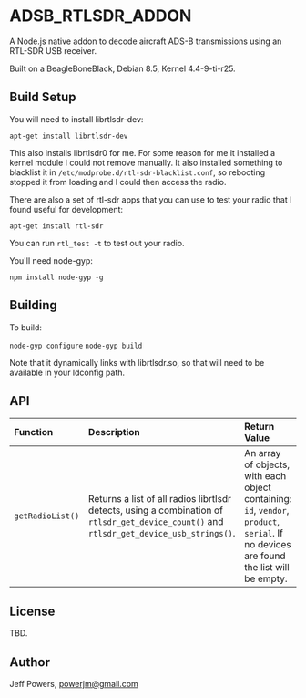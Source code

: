 # ADSB_RTLSDR_ADDON

A Node.js native addon to decode aircraft ADS-B transmissions using an RTL-SDR USB receiver.

Built on a BeagleBoneBlack, Debian 8.5, Kernel 4.4-9-ti-r25.

## Build Setup

You will need to install librtlsdr-dev:

`apt-get install librtlsdr-dev`

This also installs librtlsdr0 for me.  For some reason for me it installed a kernel module I could not remove manually.  It also installed something to blacklist it in `/etc/modprobe.d/rtl-sdr-blacklist.conf`, so rebooting stopped it from loading and I could then access the radio.

There are also a set of rtl-sdr apps that you can use to test your radio that I found useful for development:

`apt-get install rtl-sdr`

You can run `rtl_test -t` to test out your radio.

You'll need node-gyp:

`npm install node-gyp -g`

## Building

To build:

`node-gyp configure`
`node-gyp build`

Note that it dynamically links with librtlsdr.so, so that will need to be available in your ldconfig path.

## API
| Function | Description | Return Value | Arguments |
|:---------|:------------|:-------------|:----------|
| `getRadioList()` | Returns a list of all radios librtlsdr detects, using a combination of `rtlsdr_get_device_count()` and `rtlsdr_get_device_usb_strings()`.| An array of objects, with each object containing: `id`, `vendor`, `product`, `serial`.  If no devices are found the list will be empty.| None. |

## License

TBD.

## Author
Jeff Powers, powerjm@gmail.com
